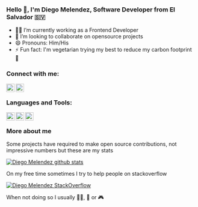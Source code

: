 ### Hello 👋, I'm Diego Melendez, Software Developer from El Salvador 🇸🇻

- :man_technologist: I’m currently working as a Frontend Developer
- :telescope: I’m looking to collaborate on opensource projects
- 😄 Pronouns: Him/His
- ⚡ Fun fact: I'm vegetarian trying my best to reduce my carbon footprint :footprints: 

### Connect with me:

[<img align="left" alt="Diego Melendez | LinkedIn" width="22px" src="https://cdn.jsdelivr.net/npm/simple-icons@v3/icons/linkedin.svg" />][linkedin]
[<img align="left" alt="Diego Melendez | email" width="22px" src="https://cdn.jsdelivr.net/npm/simple-icons@v3/icons/gmail.svg" />][gmail]

<br />

### Languages and Tools:

<a href="https://reactjs.org/" target="_blank">
  <img align="left" alt="ReactJS" width="22px" src="https://cdn.jsdelivr.net/npm/simple-icons@v3/icons/react.svg" />
</a>
<a href="https://www.typescriptlang.org/" target="_blank">
  <img align="left" alt="ReactJS" width="22px" src="https://cdn.jsdelivr.net/npm/simple-icons@v3/icons/typescript.svg" />
</a>
<a href="https://www.gatsbyjs.com/" target="_blank">
  <img align="left" alt="GatsbyJS" width="22px" src="https://cdn.jsdelivr.net/npm/simple-icons@v3/icons/gatsby.svg" />
</a>

<br />

### More about me

Some projects have required to make open source contributions, not impressive numbers but these are my stats

[![Diego Melendez github stats](https://github-readme-stats.vercel.app/api?username=diedu89)](https://github.com/diedu89)

On my free time sometimes I try to help people on stackoverflow

[![Diego Melendez StackOverflow](https://github-readme-stackoverflow.vercel.app/?userID=1868008&layout=compact)](https://stackoverflow.com/users/1868008/diedu)

When not doing so I usually :weight_lifting_man:, :guitar: or :video_game:	

[linkedin]: https://www.linkedin.com/in/diego-melendez/
[gmail]: mailto:diedu89@gmail.com
